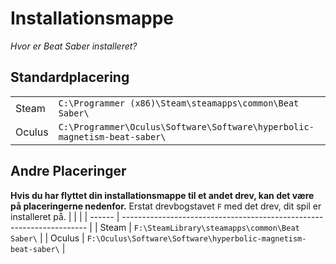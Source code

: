 # Installationsmappe
_Hvor er Beat Saber installeret?_

## Standardplacering
|        |                                                                                   |
| ------ | --------------------------------------------------------------------------------- |
| Steam  | `C:\Programmer (x86)\Steam\steamapps\common\Beat Saber\`                  |
| Oculus | `C:\Programmer\Oculus\Software\Software\hyperbolic-magnetism-beat-saber\` |

## Andre Placeringer
**Hvis du har flyttet din installationsmappe til et andet drev, kan det være på placeringerne nedenfor.** Erstat drevbogstavet `F` med det drev, dit spil er installeret på.
|        |                                                                       |
| ------ | --------------------------------------------------------------------- |
| Steam  | `F:\SteamLibrary\steamapps\common\Beat Saber\`                 |
| Oculus | `F:\Oculus\Software\Software\hyperbolic-magnetism-beat-saber\` |
